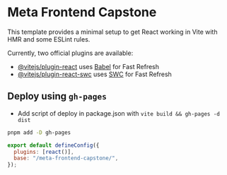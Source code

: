 # Meta Frontend Capstone

This template provides a minimal setup to get React working in Vite with HMR and some ESLint rules.

Currently, two official plugins are available:

- [@vitejs/plugin-react](https://github.com/vitejs/vite-plugin-react/blob/main/packages/plugin-react/README.md) uses [Babel](https://babeljs.io/) for Fast Refresh
- [@vitejs/plugin-react-swc](https://github.com/vitejs/vite-plugin-react-swc) uses [SWC](https://swc.rs/) for Fast Refresh

## Deploy using `gh-pages`

- Add script of deploy in package.json with `vite build && gh-pages -d dist`

```bash
pnpm add -D gh-pages
```

```js
export default defineConfig({
  plugins: [react()],
  base: "/meta-frontend-capstone/",
});
```
